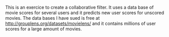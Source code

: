This is an exercice to create a collaborative filter. It uses a data base of movie scores for several users and it predicts new user scores for unscored movies. The data bases I have sued is free at http://grouplens.org/datasets/movielens/ and it contains millions of user scores for a large amount of movies.
